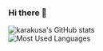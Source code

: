 ### Hi there 👋

<!--
**empty-grass/empty-grass** is a ✨ _special_ ✨ repository because its `README.md` (this file) appears on your GitHub profile.

Here are some ideas to get you started:

- 🔭 I’m currently working on ...
- 🌱 I’m currently learning ...
- 👯 I’m looking to collaborate on ...
- 🤔 I’m looking for help with ...
- 💬 Ask me about ...
- 📫 How to reach me: ...
- 😄 Pronouns: ...
- ⚡ Fun fact: ...
-->


![karakusa's GitHub stats](https://github-readme-stats.vercel.app/api?username=empty-grass&bg_color=005440&title_color=fff&text_color=fff)  
![Most Used Languages](https://github-readme-stats.vercel.app/api/top-langs/?username=empty-grass&bg_color=005440&title_color=fff&text_color=fff)

